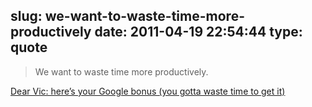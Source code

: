 slug: we-want-to-waste-time-more-productively
date: 2011-04-19 22:54:44
type: quote
---

> We want to waste time more productively.

[Dear Vic: here’s your Google bonus (you gotta waste time to get it)](http://scobleizer.com/2011/04/10/dear-vic-heres-your-google-bonus/)
